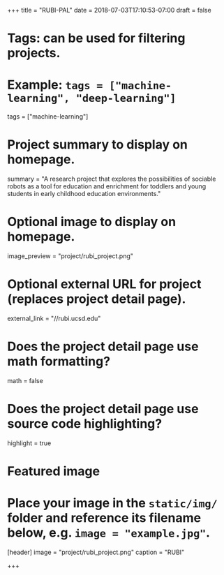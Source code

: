 +++
title = "RUBI-PAL"
date = 2018-07-03T17:10:53-07:00
draft = false

# Tags: can be used for filtering projects.
# Example: `tags = ["machine-learning", "deep-learning"]`
tags = ["machine-learning"]

# Project summary to display on homepage.
summary = "A research project that explores the possibilities of sociable robots as a tool for education and enrichment for toddlers and young students in early childhood education environments."

# Optional image to display on homepage.
image_preview = "project/rubi_project.png"

# Optional external URL for project (replaces project detail page).
external_link = "//rubi.ucsd.edu"

# Does the project detail page use math formatting?
math = false

# Does the project detail page use source code highlighting?
highlight = true

# Featured image
# Place your image in the `static/img/` folder and reference its filename below, e.g. `image = "example.jpg"`.
[header]
image = "project/rubi_project.png"
caption = "RUBI"

+++
